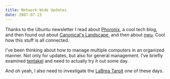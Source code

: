 ```yaml
---
title: Network Wide Updates
date: 2007-07-23
---
```

Thanks to the Ubuntu newsletter I read about <a href="http://www.phoronix.com/">Phoronix</a>, a cool tech blog, and then found out about <a href="http://cetico.org/tech/2006/05/ubuntu-landscape-somewhat-announced.html">Canonical's Landscape</a>, and then about <a href="http://www.cetico.org/nwu" title="Network Wide Updates">nwu</a>. Cool how this stuff is all connected.

I've been thinking about how to manage multiple computers in an organized manner. Not only for updates, but also for general management. I've briefly examined <a href="http://tentakel.biskalar.de/" title="remote command execution">tentakel</a> and need to actually try it out some day.

And oh yeah, I also need to investigate the <a href="http://labrea.sourceforge.net/README">LaBrea Tarpit</a> one of these days.


